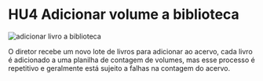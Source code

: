 # HU4 Adicionar volume a biblioteca

![adicionar livro a biblioteca](https://encrypted-tbn0.gstatic.com/images?q=tbn:ANd9GcSo8H47mOCydJIzXrFJHHkE3FXHCxJY68dcgiYkXcOvZg&s)

O diretor recebe um novo lote de livros para adicionar ao acervo, cada livro é adicionado a uma planilha de contagem de volumes, mas esse processo é repetitivo e geralmente está sujeito a falhas na contagem do acervo.
